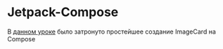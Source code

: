 # Jetpack-Compose
В [данном уроке](https://www.youtube.com/watch?v=KPVoQjwmWX4&list=PLQkwcJG4YTCSpJ2NLhDTHhi6XBNfk9WiC&index=4) было затронуто простейшее создание ImageCard на Compose
